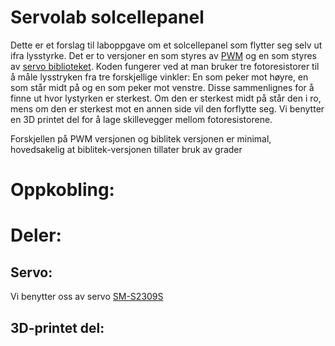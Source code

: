 # Servolab solcellepanel
Dette er et forslag til laboppgave om et solcellepanel som flytter seg selv ut ifra lysstyrke.
Det er to versjoner en som styres av [PWM](https://github.com/WexTheX/sommerjobb-2023/blob/main/Servolab/solcelle%20180/solcelle_PWM/solcelle_PWM.ino) og en som styres av [servo biblioteket](https://github.com/WexTheX/sommerjobb-2023/blob/main/Servolab/solcelle%20180/solcelle_bibliotek/solcelle_bibliotek.ino).
Koden fungerer ved at man bruker tre fotoresistorer til å måle lysstryken fra tre forskjellige vinkler:
En som peker mot høyre, en som står midt på og en som peker mot venstre.
Disse sammenlignes for å finne ut hvor lystyrken er sterkest. Om den er sterkest midt på står den i ro, mens om den er sterkest mot en annen side vil den forflytte seg.
Vi benytter en 3D printet del for å lage skillevegger mellom fotoresistorene.

Forskjellen på PWM versjonen og biblitek versjonen er minimal, hovedsakelig at biblitek-versjonen tillater bruk av grader

# Oppkobling:

# Deler:
## Servo:
Vi benytter oss av servo [SM-S2309S](http://descargas.cetronic.es/microservo.pdf)

## 3D-printet del:
